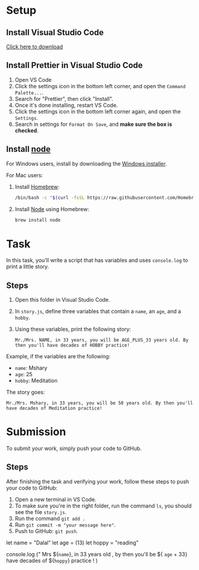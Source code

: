 # Setup

## Install Visual Studio Code

[Click here to download](https://code.visualstudio.com/download)

## Install Prettier in Visual Studio Code

1. Open VS Code
2. Click the settings icon in the bottom left corner, and open the `Command Palette...`.
3. Search for "Prettier", then click "Install".
4. Once it's done installing, restart VS Code.
5. Click the settings icon in the bottom left corner again, and open the `Settings`.
6. Search in settings for `Format On Save`, and **make sure the box is checked**.

## Install [node](https://nodejs.org/en/download/)

For Windows users, install by downloading the [Windows installer](https://nodejs.org/dist/v12.16.3/node-v12.16.3-x64.msi).

For Mac users:

1. Install [Homebrew](https://brew.sh/):
   ```bash
   /bin/bash -c "$(curl -fsSL https://raw.githubusercontent.com/Homebrew/install/master/install.sh)"
   ```
2. Install [Node]() using Homebrew:
   ```bash
   brew install node
   ```

# Task

In this task, you'll write a script that has variables and uses `console.log` to print a little story.

## Steps

1. Open this folder in Visual Studio Code.
2. In `story.js`, define three variables that contain a `name`, an `age`, and a `hobby`.
3. Using these variables, print the following story:

   ```
   Mr./Mrs. NAME, in 33 years, you will be AGE_PLUS_33 years old. By then you'll have decades of HOBBY practice!
   ```

Example, if the variables are the following:

- `name`: Mshary
- `age`: 25
- `hobby`: Meditation

The story goes:

```
Mr./Mrs. Mshary, in 33 years, you will be 58 years old. By then you'll have decades of Meditation practice!
```

# Submission

To submit your work, simply push your code to GitHub.

## Steps

After finishing the task and verifying your work, follow these steps to push your code to GitHub:

1. Open a new terminal in VS Code.
2. To make sure you're in the right folder, run the command `ls`, you should see the file `story.js`.
3. Run the command `git add .`
4. Run `git commit -m "your message here"`.
5. Push to GitHub: `git push`.

let name = "Dalal"
let age = (13)
let hoppy = "reading"

console.log (" Mrs \${`name`}, in 33 years old , by then you'll be \${ `age` + 33} have decades of \${`hoppy`} practice ! )

